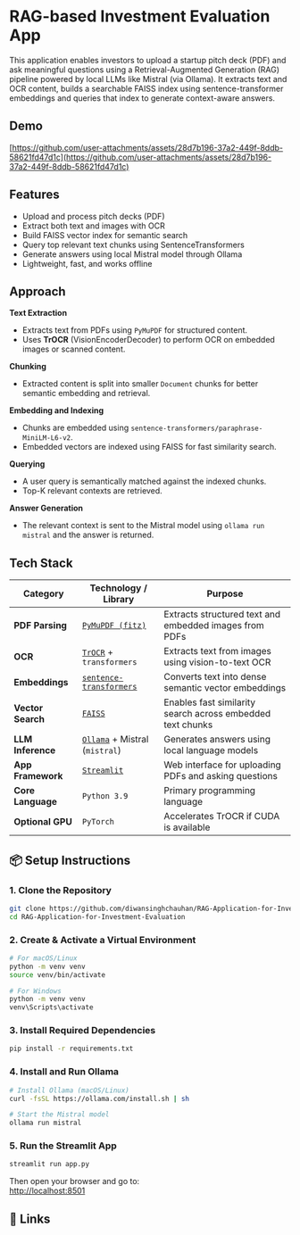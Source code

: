 # RAG-based Investment Evaluation App

This application enables investors to upload a startup pitch deck (PDF) and ask meaningful questions using a Retrieval-Augmented Generation (RAG) pipeline powered by local LLMs like Mistral (via Ollama). It extracts text and OCR content, builds a searchable FAISS index using sentence-transformer embeddings and queries that index to generate context-aware answers.

## Demo

[https://github.com/user-attachments/assets/28d7b196-37a2-449f-8ddb-58621fd47d1c](https://github.com/user-attachments/assets/28d7b196-37a2-449f-8ddb-58621fd47d1c)

## Features

- Upload and process pitch decks (PDF)
- Extract both text and images with OCR
- Build FAISS vector index for semantic search
- Query top relevant text chunks using SentenceTransformers
- Generate answers using local Mistral model through Ollama
- Lightweight, fast, and works offline

## Approach

**Text Extraction**

- Extracts text from PDFs using `PyMuPDF` for structured content.
- Uses **TrOCR** (VisionEncoderDecoder) to perform OCR on embedded images or scanned content.

**Chunking**

- Extracted content is split into smaller `Document` chunks for better semantic embedding and retrieval.

**Embedding and Indexing**

- Chunks are embedded using `sentence-transformers/paraphrase-MiniLM-L6-v2`.
- Embedded vectors are indexed using FAISS for fast similarity search.

**Querying**

- A user query is semantically matched against the indexed chunks.
- Top-K relevant contexts are retrieved.

**Answer Generation**

- The relevant context is sent to the Mistral model using `ollama run mistral` and the answer is returned.

## Tech Stack

| Category          | Technology / Library                                                            | Purpose                                                    |
| ----------------- | ------------------------------------------------------------------------------- | ---------------------------------------------------------- |
| **PDF Parsing**   | [`PyMuPDF (fitz)`](https://pymupdf.readthedocs.io/)                             | Extracts structured text and embedded images from PDFs     |
| **OCR**           | [`TrOCR`](https://huggingface.co/microsoft/trocr-base-printed) + `transformers` | Extracts text from images using vision-to-text OCR         |
| **Embeddings**    | [`sentence-transformers`](https://www.sbert.net/)                               | Converts text into dense semantic vector embeddings        |
| **Vector Search** | [`FAISS`](https://github.com/facebookresearch/faiss)                            | Enables fast similarity search across embedded text chunks |
| **LLM Inference** | [`Ollama`](https://ollama.com) + Mistral (`mistral`)                            | Generates answers using local language models              |
| **App Framework** | [`Streamlit`](https://streamlit.io)                                             | Web interface for uploading PDFs and asking questions      |
| **Core Language** | `Python 3.9`                                                                    | Primary programming language                               |
| **Optional GPU**  | `PyTorch`                                                                       | Accelerates TrOCR if CUDA is available                     |

## 📦 Setup Instructions

### 1. Clone the Repository

```bash
git clone https://github.com/diwansinghchauhan/RAG-Application-for-Investment-Evaluation.git
cd RAG-Application-for-Investment-Evaluation
```

### 2. Create & Activate a Virtual Environment

```bash
# For macOS/Linux
python -m venv venv
source venv/bin/activate

# For Windows
python -m venv venv
venv\Scripts\activate
```

### 3. Install Required Dependencies

```bash
pip install -r requirements.txt
```

### 4. Install and Run Ollama

```bash
# Install Ollama (macOS/Linux)
curl -fsSL https://ollama.com/install.sh | sh

# Start the Mistral model
ollama run mistral
```

### 5. Run the Streamlit App

```bash
streamlit run app.py
```

Then open your browser and go to:\
[http://localhost:8501](http://localhost:8501)

## 🔗 Links

&#x20;


